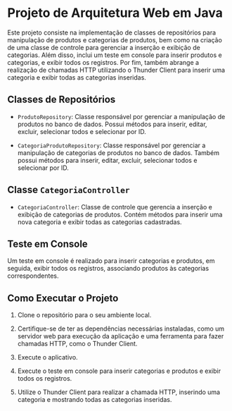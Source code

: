 # Projeto de Arquitetura Web em Java

Este projeto consiste na implementação de classes de repositórios para manipulação de produtos e categorias de produtos, bem como na criação de uma classe de controle para gerenciar a inserção e exibição de categorias. Além disso, inclui um teste em console para inserir produtos e categorias, e exibir todos os registros. Por fim, também abrange a realização de chamadas HTTP utilizando o Thunder Client para inserir uma categoria e exibir todas as categorias inseridas.

## Classes de Repositórios

- `ProdutoRepository`: Classe responsável por gerenciar a manipulação de produtos no banco de dados. Possui métodos para inserir, editar, excluir, selecionar todos e selecionar por ID.

- `CategoriaProdutoRepository`: Classe responsável por gerenciar a manipulação de categorias de produtos no banco de dados. Também possui métodos para inserir, editar, excluir, selecionar todos e selecionar por ID.

## Classe `CategoriaController`

- `CategoriaController`: Classe de controle que gerencia a inserção e exibição de categorias de produtos. Contém métodos para inserir uma nova categoria e exibir todas as categorias cadastradas.

## Teste em Console

Um teste em console é realizado para inserir categorias e produtos, em seguida, exibir todos os registros, associando produtos às categorias correspondentes.

## Como Executar o Projeto

1. Clone o repositório para o seu ambiente local.

2. Certifique-se de ter as dependências necessárias instaladas, como um servidor web para execução da aplicação e uma ferramenta para fazer chamadas HTTP, como o Thunder Client.

3. Execute o aplicativo.

4. Execute o teste em console para inserir categorias e produtos e exibir todos os registros.

5. Utilize o Thunder Client para realizar a chamada HTTP, inserindo uma categoria e mostrando todas as categorias inseridas.

